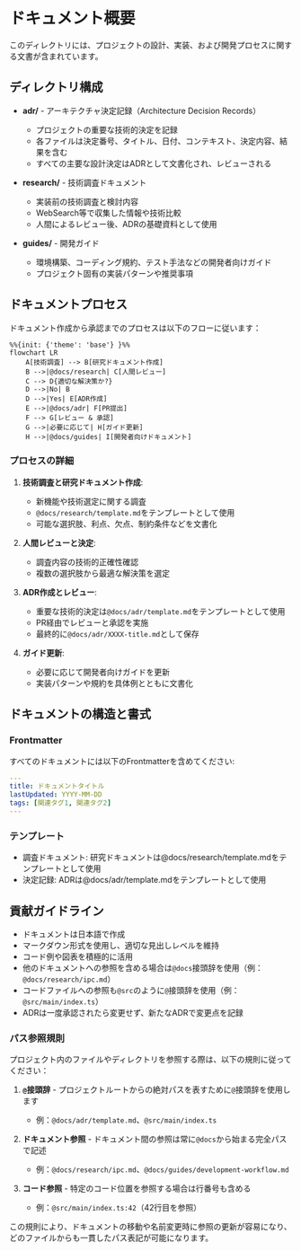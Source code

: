 # ドキュメント概要

このディレクトリには、プロジェクトの設計、実装、および開発プロセスに関する文書が含まれています。

## ディレクトリ構成

- **adr/** - アーキテクチャ決定記録（Architecture Decision Records）
  - プロジェクトの重要な技術的決定を記録
  - 各ファイルは決定番号、タイトル、日付、コンテキスト、決定内容、結果を含む
  - すべての主要な設計決定はADRとして文書化され、レビューされる

- **research/** - 技術調査ドキュメント
  - 実装前の技術調査と検討内容
  - WebSearch等で収集した情報や技術比較
  - 人間によるレビュー後、ADRの基礎資料として使用

- **guides/** - 開発ガイド
  - 環境構築、コーディング規約、テスト手法などの開発者向けガイド
  - プロジェクト固有の実装パターンや推奨事項

## ドキュメントプロセス

ドキュメント作成から承認までのプロセスは以下のフローに従います：

```mermaid
%%{init: {'theme': 'base'} }%%
flowchart LR
    A[技術調査] --> B[研究ドキュメント作成]
    B -->|@docs/research| C[人間レビュー]
    C --> D{適切な解決策か?}
    D -->|No| B
    D -->|Yes| E[ADR作成]
    E -->|@docs/adr| F[PR提出]
    F --> G[レビュー & 承認]
    G -->|必要に応じて| H[ガイド更新]
    H -->|@docs/guides| I[開発者向けドキュメント]
```

### プロセスの詳細

1. **技術調査と研究ドキュメント作成**:
   - 新機能や技術選定に関する調査
   - `@docs/research/template.md`をテンプレートとして使用
   - 可能な選択肢、利点、欠点、制約条件などを文書化

2. **人間レビューと決定**:
   - 調査内容の技術的正確性確認
   - 複数の選択肢から最適な解決策を選定

3. **ADR作成とレビュー**:
   - 重要な技術的決定は`@docs/adr/template.md`をテンプレートとして使用
   - PR経由でレビューと承認を実施
   - 最終的に`@docs/adr/XXXX-title.md`として保存

4. **ガイド更新**:
   - 必要に応じて開発者向けガイドを更新
   - 実装パターンや規約を具体例とともに文書化

## ドキュメントの構造と書式

### Frontmatter

すべてのドキュメントには以下のFrontmatterを含めてください:

```yaml
---
title: ドキュメントタイトル
lastUpdated: YYYY-MM-DD
tags: [関連タグ1, 関連タグ2]
---
```

### テンプレート

- 調査ドキュメント: 研究ドキュメントは@docs/research/template.mdをテンプレートとして使用
- 決定記録: ADRは@docs/adr/template.mdをテンプレートとして使用

## 貢献ガイドライン

- ドキュメントは日本語で作成
- マークダウン形式を使用し、適切な見出しレベルを維持
- コード例や図表を積極的に活用
- 他のドキュメントへの参照を含める場合は`@docs`接頭辞を使用（例：`@docs/research/ipc.md`）
- コードファイルへの参照も`@src`のように`@`接頭辞を使用（例：`@src/main/index.ts`）
- ADRは一度承認されたら変更せず、新たなADRで変更点を記録

### パス参照規則

プロジェクト内のファイルやディレクトリを参照する際は、以下の規則に従ってください：

1. **`@`接頭辞** - プロジェクトルートからの絶対パスを表すために`@`接頭辞を使用します
   - 例：`@docs/adr/template.md`、`@src/main/index.ts`

2. **ドキュメント参照** - ドキュメント間の参照は常に`@docs`から始まる完全パスで記述
   - 例：`@docs/research/ipc.md`、`@docs/guides/development-workflow.md`

3. **コード参照** - 特定のコード位置を参照する場合は行番号も含める
   - 例：`@src/main/index.ts:42`（42行目を参照）

この規則により、ドキュメントの移動や名前変更時に参照の更新が容易になり、どのファイルからも一貫したパス表記が可能になります。
